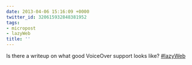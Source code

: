 ```yaml
---
date: 2013-04-06 15:16:09 +0000
twitter_id: 320615932848381952
tags:
- micropost
- lazyWeb
title: ''
---
```


Is there a writeup on what good VoiceOver support looks like? [#lazyWeb](https://twitter.com/hashtag/lazyWeb)
